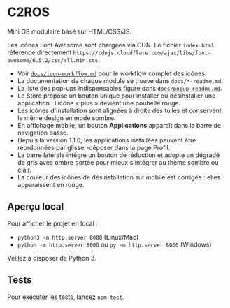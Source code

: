 # C2ROS

Mini OS modulaire basé sur HTML/CSS/JS.

Les icônes Font Awesome sont chargées via CDN. Le fichier `index.html` référence directement `https://cdnjs.cloudflare.com/ajax/libs/font-awesome/6.5.2/css/all.min.css`.

- Voir [`docs/icon-workflow.md`](docs/icon-workflow.md) pour le workflow complet des icônes.
- La documentation de chaque module se trouve dans `docs/*-readme.md`.
- La liste des pop-ups indispensables figure dans [`docs/popup-readme.md`](docs/popup-readme.md).
- Le Store propose un bouton unique pour installer ou désinstaller une application : l'icône « plus » devient une poubelle rouge.
- Les icônes d'installation sont alignées à droite des tuiles et conservent le même design en mode sombre.
- En affichage mobile, un bouton **Applications** apparaît dans la barre de navigation basse.
- Depuis la version 1.1.0, les applications installées peuvent être réordonnées par glisser-déposer dans la page Profil.
- La barre latérale intègre un bouton de réduction et adopte un dégradé de gris avec ombre portée pour mieux s'intégrer au thème sombre ou clair.
- La couleur des icônes de désinstallation sur mobile est corrigée : elles apparaissent en rouge.

## Aperçu local

Pour afficher le projet en local :

- `python3 -m http.server 8000` (Linux/Mac)
- `python -m http.server 8000` ou `py -m http.server 8000` (Windows)

Veillez à disposer de Python 3.

## Tests

Pour exécuter les tests, lancez `npm test`.
